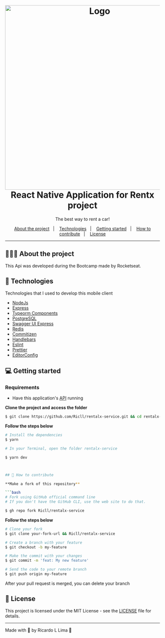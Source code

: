 <h1 align="center">
  <img alt="Logo" src="https://res.cloudinary.com/dpz6e1awu/image/upload/v1624931297/logo_mzpa1d.svg" width="600" height="600>
</h1>

<h3 align="center">
  React Native Application for Rentx project
</h3>

<p align="center">The best way to rent a car!</p>


<p align="center">
  <a href="#%EF%B8%8F-about-the-project">About the project</a>&nbsp;&nbsp;&nbsp;|&nbsp;&nbsp;&nbsp;
  <a href="#-technologies">Technologies</a>&nbsp;&nbsp;&nbsp;|&nbsp;&nbsp;&nbsp;
  <a href="#-getting-started">Getting started</a>&nbsp;&nbsp;&nbsp;|&nbsp;&nbsp;&nbsp;
  <a href="#-how-to-contribute">How to contribute</a>&nbsp;&nbsp;&nbsp;|&nbsp;&nbsp;&nbsp;
  <a href="#-license">License</a>
</p>

<hr></hr>



## 💇🏻‍♂️ About the project

This Api was developed during the Bootcamp made by Rocketseat. 


## 🚀 Technologies

Technologies that I used to develop this mobile client

- [NodeJs](https://reactjs.org/)
- [Express](https://www.typescriptlang.org/)
- [Typeorm Components](https://typeorm.io/#/)
- [PostgreSQL](https://www.postgresql.org/)
- [Swagger UI Express](https://github.com/scottie1984/swagger-ui-express)
- [Redis](https://redis.io/)
- [Commitizen](https://github.com/commitizen/cz-cli)
- [Handlebars](https://handlebarsjs.com/)
- [Eslint](https://eslint.org/)
- [Prettier](https://prettier.io/)
- [EditorConfig](https://editorconfig.org/)



## 💻 Getting started

### Requirements

- Have this application's [API](https://api.rentxapi.tech/api-docs/) running

**Clone the project and access the folder**

```bash
$ git clone https://github.com/Ricll/rentalx-service.git && cd rentalx-service
```

**Follow the steps below**

```bash
# Install the dependencies
$ yarn

# In your Terminal, open the folder rentalx-service

$ yarn dev



## 🤔 How to contribute

**Make a fork of this repository**

```bash
# Fork using GitHub official command line
# If you don't have the GitHub CLI, use the web site to do that.

$ gh repo fork Ricll/rentalx-service
```

**Follow the steps below**

```bash
# Clone your fork
$ git clone your-fork-url && Ricll/rentalx-service

# Create a branch with your feature
$ git checkout -b my-feature

# Make the commit with your changes
$ git commit -m 'feat: My new feature'

# Send the code to your remote branch
$ git push origin my-feature
```

After your pull request is merged, you can delete your branch

## 📝 License

This project is licensed under the MIT License - see the [LICENSE](LICENSE) file for details.

---

Made with 💜 by Ricardo L Lima 👋 
